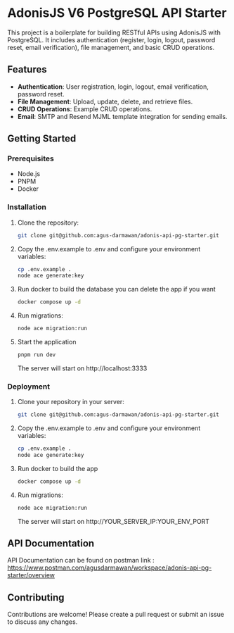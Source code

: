 # AdonisJS V6 PostgreSQL API Starter

This project is a boilerplate for building RESTful APIs using AdonisJS with PostgreSQL. It includes authentication (register, login, logout, password reset, email verification), file management, and basic CRUD operations.

## Features

- **Authentication**: User registration, login, logout, email verification, password reset.
- **File Management**: Upload, update, delete, and retrieve files.
- **CRUD Operations**: Example CRUD operations.
- **Email**: SMTP and Resend MJML template integration for sending emails.

## Getting Started

### Prerequisites

- Node.js
- PNPM
- Docker

### Installation

1. Clone the repository:

   ```bash
   git clone git@github.com:agus-darmawan/adonis-api-pg-starter.git
   ```

2. Copy the .env.example to .env and configure your environment variables:

   ```bash
   cp .env.example .
   node ace generate:key
   ```

3. Run docker to build the database you can delete the app if you want

   ```bash
   docker compose up -d
   ```

4. Run migrations:

   ```bash
   node ace migration:run
   ```

5. Start the application
   ```bash
   pnpm run dev
   ```
   The server will start on http://localhost:3333

### Deployment

1. Clone your repository in your server:

   ```bash
   git clone git@github.com:agus-darmawan/adonis-api-pg-starter.git
   ```

2. Copy the .env.example to .env and configure your environment variables:

   ```bash
   cp .env.example .
   node ace generate:key
   ```

3. Run docker to build the app

   ```bash
   docker compose up -d
   ```

4. Run migrations:
   ```bash
   node ace migration:run
   ```
   The server will start on http://YOUR_SERVER_IP:YOUR_ENV_PORT

## API Documentation

API Documentation can be found on postman link :
https://www.postman.com/agusdarmawan/workspace/adonis-api-pg-starter/overview

## Contributing

Contributions are welcome! Please create a pull request or submit an issue to discuss any changes.
